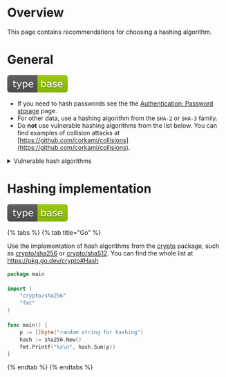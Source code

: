 # Overview

This page contains recommendations for choosing a hashing algorithm.

# General

<div align="left">
<img src="/.gitbook/assets/type-base-icon.svg">
</div>

- If you need to hash passwords see the the [Authentication: Password storage](/Web%20Application/Authentication/Authentication%20with%20loging%20and%20password/password-storage.md) page.
- For other data, use a hashing algorithm from the `SHA-2` or `SHA-3` family.
- Do **not** use vulnerable hashing algorithms from the list below. You can find examples of collision attacks at [https://github.com/corkami/collisions](https://github.com/corkami/collisions).

<details>
<summary>Vulnerable hash algorithms</summary>

- `MD4`
- `MD5`
- `SHA-0`
- `SHA-1`
- `HAVAL-128`
- `PANAMA`
- `RIPEMD`
</details>

# Hashing implementation

<div align="left">
<img src="/.gitbook/assets/type-base-icon.svg">
</div>

{% tabs %}
{% tab title="Go" %}

Use the implementation of hash algorithms from the [crypto](https://pkg.go.dev/crypto) package, such as [crypto/sha256](https://pkg.go.dev/crypto/sha256) or [crypto/sha512](https://pkg.go.dev/crypto/sha512). You can find the whole list at https://pkg.go.dev/crypto#Hash

```go
package main

import (
    "crypto/sha256"
    "fmt"
)

func main() {
    p := []byte("random string for hashing")
    hash := sha256.New()
    fmt.Printf("%x\n", hash.Sum(p))
}
```
{% endtab %}
{% endtabs %}